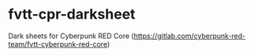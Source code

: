 # fvtt-cpr-darksheet
Dark sheets for Cyberpunk RED Core (https://gitlab.com/cyberpunk-red-team/fvtt-cyberpunk-red-core)
